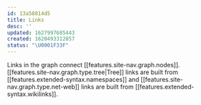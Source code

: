 ```yaml
---
id: 13a58814d5
title: Links
desc: ''
updated: 1627997685443
created: 1620493312857
status: "\U0001F33F"
---
```


Links in the graph connect [[features.site-nav.graph.nodes]]. [[features.site-nav.graph.type.tree|Tree]] links are built from [[features.extended-syntax.namespaces]] and [[features.site-nav.graph.type.net-web]] links are built from [[features.extended-syntax.wikilinks]].
